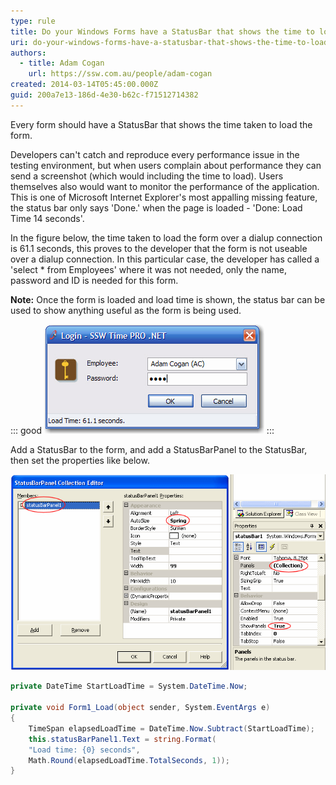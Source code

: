 ```yaml
---
type: rule
title: Do your Windows Forms have a StatusBar that shows the time to load?
uri: do-your-windows-forms-have-a-statusbar-that-shows-the-time-to-load
authors:
  - title: Adam Cogan
    url: https://ssw.com.au/people/adam-cogan
created: 2014-03-14T05:45:00.000Z
guid: 200a7e13-186d-4e30-b62c-f71512714382
---
```

Every form should have a StatusBar that shows the time taken to load the form.

Developers can't catch and reproduce every performance issue in the testing environment, but when users complain about performance they can send a screenshot (which would including the time to load). Users themselves also would want to monitor the performance of the application. This is one of Microsoft Internet Explorer's most appalling missing feature, the status bar only says 'Done.' when the page is loaded - 'Done: Load Time 14 seconds'. 

<!--endintro-->

In the figure below, the time taken to load the form over a dialup connection is 61.1 seconds, this proves to the developer that the form is not useable over a dialup connection. In this particular case, the developer has called a 'select * from Employees' where it was not needed, only the name, password and ID is needed for this form. 

**Note:** Once the form is loaded and load time is shown, the status bar can be used to show anything useful as the form is being used.

::: good
![Figure: Good example - Another form with the StatusBar that shows the time to load - very slow on dialup.](doesntperformsowellwhenrunoveravpn2.jpg)
:::

Add a StatusBar to the form, and add a StatusBarPanel to the StatusBar, then set the properties like below.   

![Figure: Add StatusBarPanel to StatusBar](statusbarpanel.gif)

```cs
private DateTime StartLoadTime = System.DateTime.Now;

private void Form1_Load(object sender, System.EventArgs e)
{
    TimeSpan elapsedLoadTime = DateTime.Now.Subtract(StartLoadTime);
    this.statusBarPanel1.Text = string.Format(
    "Load time: {0} seconds",
    Math.Round(elapsedLoadTime.TotalSeconds, 1));
}
```
